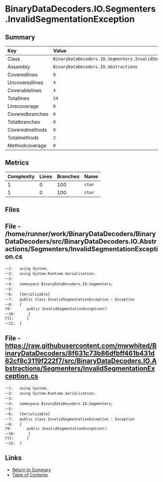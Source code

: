 ﻿# BinaryDataDecoders.IO.Segmenters.InvalidSegmentationException

## Summary

| Key             | Value                                                           |
| :-------------- | :-------------------------------------------------------------- |
| Class           | `BinaryDataDecoders.IO.Segmenters.InvalidSegmentationException` |
| Assembly        | `BinaryDataDecoders.IO.Abstractions`                            |
| Coveredlines    | `0`                                                             |
| Uncoveredlines  | `4`                                                             |
| Coverablelines  | `4`                                                             |
| Totallines      | `24`                                                            |
| Linecoverage    | `0`                                                             |
| Coveredbranches | `0`                                                             |
| Totalbranches   | `0`                                                             |
| Coveredmethods  | `0`                                                             |
| Totalmethods    | `2`                                                             |
| Methodcoverage  | `0`                                                             |

## Metrics

| Complexity | Lines | Branches | Name    |
| :--------- | :---- | :------- | :------ |
| 1          | 0     | 100      | `ctor`  |
| 1          | 0     | 100      | `ctor`  |

## Files

## File - /home/runner/work/BinaryDataDecoders/BinaryDataDecoders/src/BinaryDataDecoders.IO.Abstractions/Segmenters/InvalidSegmentationException.cs

```CSharp
〰1:   using System;
〰2:   using System.Runtime.Serialization;
〰3:   
〰4:   namespace BinaryDataDecoders.IO.Segmenters;
〰5:   
〰6:   [Serializable]
〰7:   public class InvalidSegmentationException : Exception
〰8:   {
‼9:       public InvalidSegmentationException()
〰10:      {
‼11:      }
〰12:  }
```

## File - https://raw.githubusercontent.com/mwwhited/BinaryDataDecoders/8f631c73b86dfbff461b431d62cf8c3119f222f7/src/BinaryDataDecoders.IO.Abstractions/Segmenters/InvalidSegmentationException.cs

```CSharp
〰1:   using System;
〰2:   using System.Runtime.Serialization;
〰3:   
〰4:   namespace BinaryDataDecoders.IO.Segmenters;
〰5:   
〰6:   [Serializable]
〰7:   public class InvalidSegmentationException : Exception
〰8:   {
‼9:       public InvalidSegmentationException()
〰10:      {
‼11:      }
〰12:  }
```

## Links

* [Return to Summary](Summary.md)
* [Table of Contents](../TOC.md)

